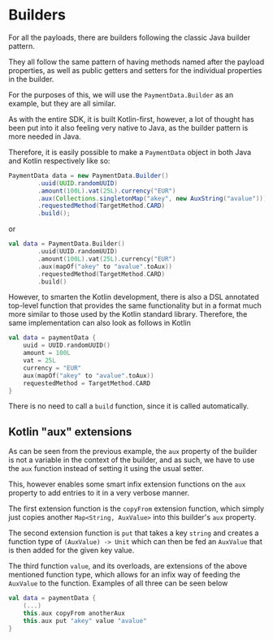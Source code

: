 # Builders

For all the payloads, there are builders following the classic Java builder
pattern.

They all follow the same pattern of having methods named after the payload
properties, as well as public getters and setters for the individual properties
in the builder.

For the purposes of this, we will use the `PaymentData.Builder` as an example,
but they are all similar.

As with the entire SDK, it is built Kotlin-first, however, a lot of thought has
been put into it also feeling very native to Java, as the builder pattern is 
more needed in Java.

Therefore, it is easily possible to make a `PaymentData` object in both Java and
Kotlin respectively like so:

```java
PaymentData data = new PaymentData.Builder()
        .uuid(UUID.randomUUID)
        .amount(100L).vat(25L).currency("EUR")
        .aux(Collections.singletonMap("akey", new AuxString("avalue")))
        .requestedMethod(TargetMethod.CARD)
        .build();
```
or

```kotlin
val data = PaymentData.Builder()
        .uuid(UUID.randomUUID)
        .amount(100L).vat(25L).currency("EUR")
        .aux(mapOf("akey" to "avalue".toAux))
        .requestedMethod(TargetMethod.CARD)
        .build()
```

However, to smarten the Kotlin development, there is also a DSL annotated 
top-level function that provides the same functionality but in a format much
more similar to those used by the Kotlin standard library. Therefore, the same
implementation can also look as follows in Kotlin

```kotlin
val data = paymentData {
    uuid = UUID.randomUUID()
    amount = 100L
    vat = 25L
    currency = "EUR"
    aux(mapOf("akey" to "avalue".toAux))
    requestedMethod = TargetMethod.CARD
}
```

There is no need to call a `build` function, since it is called automatically.

## Kotlin "aux" extensions

As can be seen from the previous example, the `aux` property of the builder is
not a variable in the context of the builder, and as such, we have to use the
`aux` function instead of setting it using the usual setter.

This, however enables some smart infix extension functions on the `aux` property
to add entries to it in a very verbose manner.

The first extension function is the `copyFrom` extension function, which simply
just copies another `Map<String, AuxValue>` into this builder's `aux` property.

The second extension function is `put` that takes a key `string` and creates a 
function type of `(AuxValue) -> Unit` which can then be fed an `AuxValue` that
is then added for the given key value.

The third function `value`, and its overloads, are extensions of the above
mentioned function type, which allows for an infix way of feeding the `AuxValue`
to the function. Examples of all three can be seen below

```kotlin
val data = paymentData {
    (...)
    this.aux copyFrom anotherAux
    this.aux put "akey" value "avalue"
}
```
